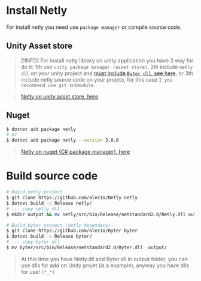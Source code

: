 # Install Netly
For install netly you need use ``package manager`` or compile source code.

## Unity Asset store
> [!INFO]
> For install netly library on unity application you have 3 way for do it: 1th use ``unity package manager (asset store)``, 2th include ``netly dll`` on your unity project and [must include ``Byter dll``, see here](https://github.com/alec1o/Byter), or 3th include netly source code on your projeto, for this case ``I you recommend use git submodule.``

> [Netly on unity asset store, here](https://assetstore.unity.com/packages/tools/network/225473)

## Nuget
```bash
$ dotnet add package netly
# or
$ dotnet add package netly --version 3.0.0
```
> [Netly on nuget (C# package manager), here](https://www.nuget.org/packages/Netly)


# Build source code
```bash
# Build netly project
$ git clone https://github.com/alec1o/Netly netly
$ dotnet build -c Release netly/
# --- copy netly dll
$ mkdir output && mv netly/src/bin/Release/netstandard2.0/Netly.dll output/ 

# Build byter project (netly dependecy)
$ git clone https://github.com/alec1o/Byter byter
$ dotnet build -c Release byter/  
# --- copy byter dll
$ mv byter/src/bin/Release/netstandard2.0/Byter.dll  output/ 

```
> At this time you have Netly.dll and Byter.dll in output folder, you can use dlls for add on Unity projet (is a example), anyway you have dlls for use! ``(*_*)``
